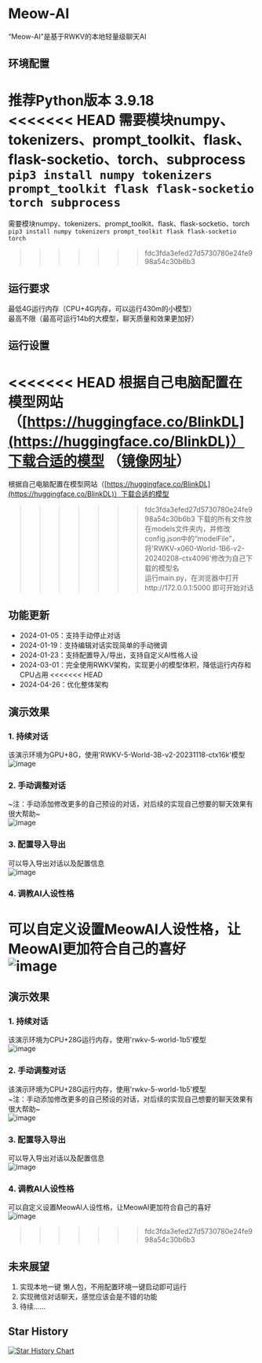 # Meow-AI
“Meow-AI”是基于RWKV的本地轻量级聊天AI

## 环境配置
推荐Python版本 3.9.18  
<<<<<<< HEAD
需要模块numpy、tokenizers、prompt_toolkit、flask、flask-socketio、torch、subprocess  
`pip3 install numpy tokenizers prompt_toolkit flask flask-socketio torch subprocess` 
=======
需要模块numpy、tokenizers、prompt_toolkit、flask、flask-socketio、torch  
`pip3 install numpy tokenizers prompt_toolkit flask flask-socketio torch` 
>>>>>>> fdc3fda3efed27d5730780e24fe998a54c30b6b3

## 运行要求
最低4G运行内存（CPU+4G内存，可以运行430m的小模型）  
最高不限（最高可运行14b的大模型，聊天质量和效果更加好）  

## 运行设置
<<<<<<< HEAD
根据自己电脑配置在模型网站（[https://huggingface.co/BlinkDL](https://huggingface.co/BlinkDL)）下载合适的模型 （[镜像网址](https://hf-mirror.com/BlinkDL)） 
=======
根据自己电脑配置在模型网站（[https://huggingface.co/BlinkDL](https://huggingface.co/BlinkDL)）下载合适的模型  
>>>>>>> fdc3fda3efed27d5730780e24fe998a54c30b6b3
下载的所有文件放在models文件夹内，并修改config.json中的“modelFile”，将'RWKV-x060-World-1B6-v2-20240208-ctx4096'修改为自己下载的模型名  
运行main.py，在浏览器中打开http://172.0.0.1:5000 即可开始对话  

## 功能更新
- 2024-01-05：支持手动停止对话  
- 2024-01-19：支持编辑对话实现简单的手动微调  
- 2024-01-23：支持配置导入/导出，支持自定义AI性格人设
- 2024-03-01：完全使用RWKV架构，实现更小的模型体积，降低运行内存和CPU占用
<<<<<<< HEAD
- 2024-04-26：优化整体架构

## 演示效果
### 1. 持续对话
该演示环境为GPU+8G，使用'RWKV-5-World-3B-v2-20231118-ctx16k'模型  
![image](https://img.z4a.net/images/2024/06/12/9067bcfab67bb37a3c012ccca84b39be.png)
### 2. 手动调整对话
~注：手动添加修改更多的自己预设的对话，对后续的实现自己想要的聊天效果有很大帮助~  
![image](https://img.z4a.net/images/2024/06/12/c21bbf309e8836a2f420a2e9aa430805.png)
### 3. 配置导入导出
可以导入导出对话以及配置信息  
![image](https://img.z4a.net/images/2024/06/12/827ad26b2bfd9c31897b75081133d307.png)
### 4. 调教AI人设性格
可以自定义设置MeowAI人设性格，让MeowAI更加符合自己的喜好  
![image](https://img.z4a.net/images/2024/06/12/Meow.gif)
=======

## 演示效果
### 1. 持续对话
该演示环境为CPU+28G运行内存，使用'rwkv-5-world-1b5'模型  
![image](https://picshack.net/ib/7c1jDPPjHO.gif)
### 2. 手动调整对话
该演示环境为CPU+28G运行内存，使用'rwkv-5-world-1b5'模型  
~注：手动添加修改更多的自己预设的对话，对后续的实现自己想要的聊天效果有很大帮助~  
![image](https://picshack.net/ib/pzpp41XVCG.gif)
### 3. 配置导入导出
可以导入导出对话以及配置信息  
![image](https://picshack.net/ib/fVZR0qNv8W.gif)
### 4. 调教AI人设性格
可以自定义设置MeowAI人设性格，让MeowAI更加符合自己的喜好  
![image](https://picshack.net/ib/HfPlGwrGxP.gif)
>>>>>>> fdc3fda3efed27d5730780e24fe998a54c30b6b3

## 未来展望
1. 实现本地一键 懒人包，不用配置环境一键启动即可运行
2. 实现微信对话聊天，感觉应该会是不错的功能  
3. 待续……    

## Star History
[![Star History Chart](https://api.star-history.com/svg?repos=bilibini/Meow-AI&type=Date)](https://star-history.com/#bilibini/Meow-AI&Date)
